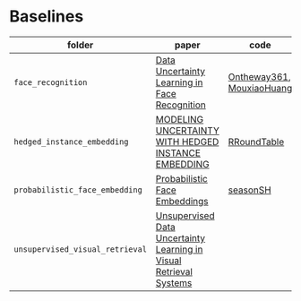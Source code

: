 # Baselines

| folder                          | paper                                                                                                      | code                                                                                                           |
| ------------------------------- | ---------------------------------------------------------------------------------------------------------- | -------------------------------------------------------------------------------------------------------------- |
| `face_recognition`              | [Data Uncertainty Learning in Face Recognition](https://arxiv.org/pdf/2003.11339.pdf)                      | [Ontheway361](https://github.com/Ontheway361/dul-pytorch), [MouxiaoHuang](https://github.com/MouxiaoHuang/DUL) |
| `hedged_instance_embedding`     | [MODELING UNCERTAINTY WITH HEDGED INSTANCE EMBEDDING](https://arxiv.org/pdf/1810.00319.pdf)                | [RRoundTable](https://github.com/RRoundTable/hedged_instance_embedding)                                        |
| `probabilistic_face_embedding`  | [Probabilistic Face Embeddings](https://arxiv.org/pdf/1904.09658.pdf)                                      | [seasonSH](https://github.com/seasonSH/Probabilistic-Face-Embeddings)                                          |
| `unsupervised_visual_retrieval` | [Unsupervised Data Uncertainty Learning in Visual Retrieval Systems](https://arxiv.org/pdf/1902.02586.pdf) |                                                                                                                |
